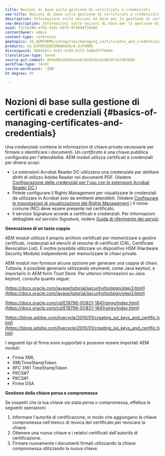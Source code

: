 ```yaml
---
title: Nozioni di base sulla gestione di certificati e credenziali
seo-title: Nozioni di base sulla gestione di certificati e credenziali
description: Informazioni sulle nozioni di base per la gestione di certificati e credenziali.
seo-description: Informazioni sulle nozioni di base per la gestione di certificati e credenziali.
uuid: f421e206-e7b5-416c-b9fb-974094f10a66
contentOwner: admin
content-type: reference
geptopics: SG_AEMFORMS/categories/managing_certificates_and_credentials
products: SG_EXPERIENCEMANAGER/6.4/FORMS
discoiquuid: 986d16fc-4c81-4785-b1f3-fe8bd7ff669e
translation-type: tm+mt
source-git-commit: d04e08e105bba2e6c92d93bcb58839f1b5307bd8
workflow-type: tm+mt
source-wordcount: '358'
ht-degree: 0%

---
```



# Nozioni di base sulla gestione di certificati e credenziali {#basics-of-managing-certificates-and-credentials}

Una *credenziale* contiene le informazioni di chiave privata necessarie per firmare o identificare i documenti. Un *certificato* è una chiave pubblica configurata per l&#39;attendibilità. AEM moduli utilizza certificati e credenziali per diversi scopi:

* Le estensioni Acrobat Reader DC utilizzano una credenziale per abilitare  diritti di utilizzo Adobe Reader nei documenti PDF. (Vedere [Configurazione delle credenziali per l&#39;uso con le estensioni Acrobat Reader DC](/help/forms/using/admin-help/configuring-credentials-acrobat-reader-dc.md#configuring-credentials-for-use-with-acrobat-reader-dc-extensions).)
* Potete configurare il Rights Management per visualizzare le credenziali da utilizzare in  Acrobat solo da emittenti attendibili. (Vedere [Configurare le impostazioni di visualizzazione del Rights Management](/help/forms/using/admin-help/configuring-client-server-options.md#configure-document-security-display-settings).) Il nome comune (NC) deve essere presente nel certificato.
* Il servizio Signature accede a certificati e credenziali. Per informazioni dettagliate sul servizio Signature, vedere [Guida di riferimento dei servizi](https://www.adobe.com/go/learn_aemforms_services_63).

**Generazione di un tasto coppia**

AEM moduli utilizza il proprio archivio certificati per memorizzare e gestire certificati, credenziali ed elenchi di revoche di certificati (CRL, Certificate Revocation List). È inoltre possibile utilizzare un dispositivo HSM (Hardware Security Module) indipendente per memorizzare le chiavi private.

AEM moduli non fornisce alcuna opzione per generare una coppia di chiavi. Tuttavia, è possibile generarlo utilizzando strumenti, come Java keytool, e importarlo in AEM form Trust Store. Per ulteriori informazioni su Java keytool, consulta quanto segue:

[https://docs.oracle.com/javase/tutorial/security/toolsign/step3.html](https://docs.oracle.com/javase/tutorial/security/toolsign/step3.html)

[https://docs.oracle.com/cd/E19798-01/821-1841/gjrgy/index.html](https://docs.oracle.com/cd/E19798-01/821-1841/gjrgy/index.html)

[https://blogs.adobe.com/livecycle/2010/01/creating_ssl_keys_and_certific.html](https://blogs.adobe.com/livecycle/2010/01/creating_ssl_keys_and_certific.html)

I seguenti tipi di firma sono supportati e possono essere importati AEM moduli:

* Firma XML
* XMLTimeStampToken
* RFC 3161 TimeStampToken
* PKCS#7
* PKCS#1
* Firme DSA

**Gestione della chiave persa o compromessa**

Se sospetti che la tua chiave sia stata persa o compromessa, effettua le seguenti operazioni:

1. Informare l&#39;autorità di certificazione, in modo che aggiungano la chiave compromessa nell&#39;elenco di revoca del certificato per revocare la chiave.
1. Ottenere una nuova chiave e i relativi certificati dall&#39;autorità di certificazione.
1. Firmare nuovamente i documenti firmati utilizzando la chiave compromessa utilizzando la nuova chiave.

